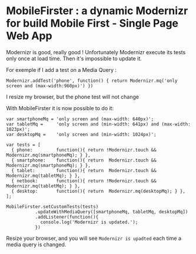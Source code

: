 MobileFirster : a dynamic Modernizr for build Mobile First - Single Page Web App
=================================================================================

Modernizr is good, really good ! Unfortunately Modernizr execute its
tests only once at load time. Then it's impossible to update it.

For exemple if I add a test on a Media Query :

    Modernizr.addTest('phone', function() { return Modernizr.mq('only screen and (max-width:960px)') })

I resize my browser, but the phone test will not change


With MobileFirster it is now possible to do it:

    var smartphoneMq = 'only screen and (max-width: 640px)';
    var tabletMq =     'only screen and (min-width: 641px) and (max-width: 1023px)';
    var desktopMq =    'only screen and (min-width: 1024px)';

    var tests = [
      { phone:         function(){ return !Modernizr.touch && Modernizr.mq(smartphoneMq); } },
      { smartphone:    function(){ return  Modernizr.touch && Modernizr.mq(smartphoneMq); } },
      { tablet:        function(){ return  Modernizr.touch && Modernizr.mq(tabletMq); } },
      { netbook:       function(){ return !Modernizr.touch && Modernizr.mq(tabletMq); } },
      { desktop:       function(){ return  Modernizr.mq(desktopMq); } },
    ];

    MobileFirster.setCustomTests(tests)
               .updateWithMediaQuery([smartphoneMq, tabletMq, desktopMq])
               .addListener(function(){
                 console.log('Modernizr is updated.');
               })

Resize your browser, and you will see `Modernizr is upadted` each time a
media query is changed.
